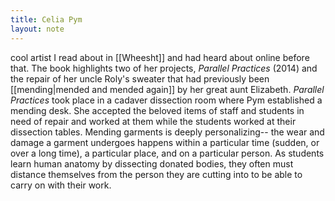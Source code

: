 ```yaml
---
title: Celia Pym
layout: note
---
```


cool artist I read about in [[Wheesht]] and had heard about online before that. The book highlights two of her projects, _Parallel Practices_ (2014) and the repair of her uncle Roly's sweater that had previously been [[mending|mended and mended again]] by her great aunt Elizabeth. _Parallel Practices_ took place in a cadaver dissection room where Pym established a mending desk. She accepted the beloved items of staff and students in need of repair and worked at them while the students worked at their dissection tables. Mending garments is deeply personalizing-- the wear and damage a garment undergoes happens within a particular time (sudden, or over a long time), a particular place, and on a particular person. As students learn human anatomy by dissecting donated bodies, they often must distance themselves from the person they are cutting into to be able to carry on with their work.